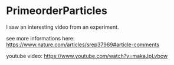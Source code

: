 # PrimeorderParticles
I saw an interesting video from an experiment.

see more informations here:
https://www.nature.com/articles/srep37969#article-comments

youtube video:
https://www.youtube.com/watch?v=makaJpLvbow
